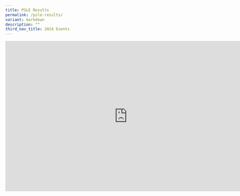 ```yaml
---
title: PSLE Results
permalink: /psle-results/
variant: markdown
description: ""
third_nav_title: 2024 Events
---
```

<iframe allowfullscreen="true" height="469" width="760" frameborder="0" src="https://docs.google.com/presentation/d/e/2PACX-1vRaAiEK0Pj5MxhFLw1hMObOWy_z6OjPTOV13zey3HwNJ9pBJMPCsROIAHs0L3zv5lzT55al3xeti9BZ/embed?start=true&amp;loop=true&amp;delayms=3000"></iframe>

 